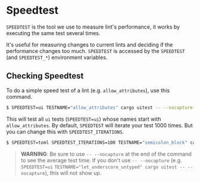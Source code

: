 # Speedtest
`SPEEDTEST` is the tool we use to measure lint's performance, it works by executing the same test several times.

It's useful for measuring changes to current lints and deciding if the performance changes too much. `SPEEDTEST` is
accessed by the `SPEEDTEST` (and `SPEEDTEST_*`) environment variables.

## Checking Speedtest

To do a simple speed test of a lint (e.g. `allow_attributes`), use this command.

```sh
$ SPEEDTEST=ui TESTNAME="allow_attributes" cargo uitest -- --nocapture
```

This will test all `ui` tests (`SPEEDTEST=ui`) whose names start with `allow_attributes`. By default, `SPEEDTEST` will
iterate your test 1000 times. But you can change this with `SPEEDTEST_ITERATIONS`.

```sh
$ SPEEDTEST=toml SPEEDTEST_ITERATIONS=100 TESTNAME="semicolon_block" cargo uitest -- --nocapture
```

> **WARNING**: Be sure to use `-- --nocapture` at the end of the command to see the average test time. If you don't
> use `-- --nocapture` (e.g. `SPEEDTEST=ui` `TESTNAME="let_underscore_untyped" cargo uitest -- --nocapture`), this
> will not show up.
